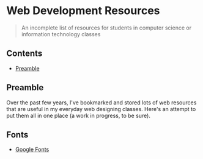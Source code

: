 # Web Development Resources
 
> An incomplete list of resources for students in computer science or information technology classes
 
## Contents
- [Preamble](#preamble)

## Preamble
Over the past few years, I've bookmarked and stored lots of web resources that are useful in my everyday web designing classes. Here's an attempt to put them all in one place (a work in progress, to be sure).

## Fonts

- [Google Fonts](https://www.google.com/fonts)
